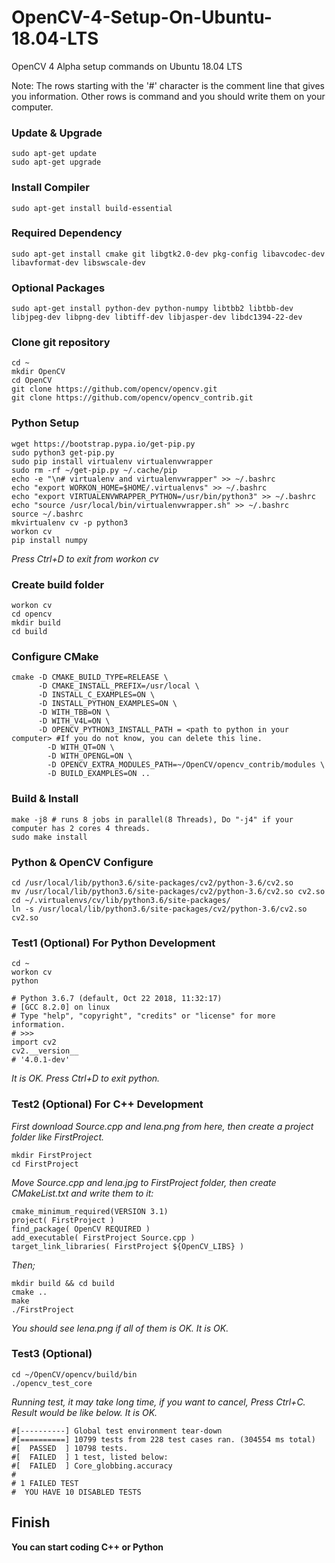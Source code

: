 # OpenCV-4-Setup-On-Ubuntu-18.04-LTS
OpenCV 4 Alpha setup commands on Ubuntu 18.04 LTS

Note: The rows starting with the '#' character is the comment line that gives you information. Other rows is command and you should write them on your computer.

### Update & Upgrade
```
sudo apt-get update
sudo apt-get upgrade
```

### Install Compiler
```
sudo apt-get install build-essential
```

### Required Dependency
```
sudo apt-get install cmake git libgtk2.0-dev pkg-config libavcodec-dev libavformat-dev libswscale-dev
```

### Optional Packages
```
sudo apt-get install python-dev python-numpy libtbb2 libtbb-dev libjpeg-dev libpng-dev libtiff-dev libjasper-dev libdc1394-22-dev
```

### Clone git repository
```
cd ~
mkdir OpenCV
cd OpenCV
git clone https://github.com/opencv/opencv.git
git clone https://github.com/opencv/opencv_contrib.git
```

### Python Setup
```
wget https://bootstrap.pypa.io/get-pip.py
sudo python3 get-pip.py
sudo pip install virtualenv virtualenvwrapper
sudo rm -rf ~/get-pip.py ~/.cache/pip
echo -e "\n# virtualenv and virtualenvwrapper" >> ~/.bashrc
echo "export WORKON_HOME=$HOME/.virtualenvs" >> ~/.bashrc
echo "export VIRTUALENVWRAPPER_PYTHON=/usr/bin/python3" >> ~/.bashrc
echo "source /usr/local/bin/virtualenvwrapper.sh" >> ~/.bashrc
source ~/.bashrc
mkvirtualenv cv -p python3
workon cv
pip install numpy
```
*Press Ctrl+D to exit from workon cv*


### Create build folder
```
workon cv
cd opencv
mkdir build
cd build
```

### Configure CMake
```
cmake -D CMAKE_BUILD_TYPE=RELEASE \
      -D CMAKE_INSTALL_PREFIX=/usr/local \
      -D INSTALL_C_EXAMPLES=ON \
      -D INSTALL_PYTHON_EXAMPLES=ON \
      -D WITH_TBB=ON \
      -D WITH_V4L=ON \
      -D OPENCV_PYTHON3_INSTALL_PATH = <path to python in your computer> #If you do not know, you can delete this line.
        -D WITH_QT=ON \
        -D WITH_OPENGL=ON \
        -D OPENCV_EXTRA_MODULES_PATH=~/OpenCV/opencv_contrib/modules \
        -D BUILD_EXAMPLES=ON ..
``` 
 
### Build & Install
```
make -j8 # runs 8 jobs in parallel(8 Threads), Do "-j4" if your computer has 2 cores 4 threads.
sudo make install
```

### Python & OpenCV Configure
```
cd /usr/local/lib/python3.6/site-packages/cv2/python-3.6/cv2.so
mv /usr/local/lib/python3.6/site-packages/cv2/python-3.6/cv2.so cv2.so
cd ~/.virtualenvs/cv/lib/python3.6/site-packages/
ln -s /usr/local/lib/python3.6/site-packages/cv2/python-3.6/cv2.so cv2.so
```

### Test1 (Optional) For Python Development
```
cd ~
workon cv
python

# Python 3.6.7 (default, Oct 22 2018, 11:32:17) 
# [GCC 8.2.0] on linux
# Type "help", "copyright", "credits" or "license" for more information.
# >>> 
import cv2
cv2.__version__
# '4.0.1-dev'
```
*It is OK. Press Ctrl+D to exit python.*


### Test2 (Optional) For C++ Development
*First download Source.cpp and lena.png from here, then create a project folder like FirstProject.*
```
mkdir FirstProject
cd FirstProject
```
*Move Source.cpp and lena.jpg to FirstProject folder, then create CMakeList.txt and write them to it:*
```
cmake_minimum_required(VERSION 3.1)
project( FirstProject )
find_package( OpenCV REQUIRED )
add_executable( FirstProject Source.cpp )
target_link_libraries( FirstProject ${OpenCV_LIBS} )
```

*Then;*
```
mkdir build && cd build
cmake ..
make
./FirstProject
```

*You should see lena.png if all of them is OK.
It is OK.*


### Test3 (Optional)
```
cd ~/OpenCV/opencv/build/bin
./opencv_test_core
```
*Running test, it may take long time, if you want to cancel, Press Ctrl+C.
Result would be like below. It is OK.*
```
#[----------] Global test environment tear-down
#[==========] 10799 tests from 228 test cases ran. (304554 ms total)
#[  PASSED  ] 10798 tests.
#[  FAILED  ] 1 test, listed below:
#[  FAILED  ] Core_globbing.accuracy
#
# 1 FAILED TEST
#  YOU HAVE 10 DISABLED TESTS
```

## Finish
**You can start coding C++ or Python**
